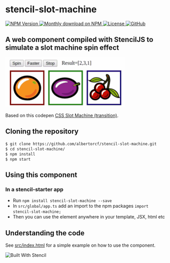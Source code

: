# stencil-slot-machine

<a href="https://www.npmjs.org/package/stencil-slot-machine">
  <img src="https://img.shields.io/npm/v/stencil-slot-machine" alt="NPM Version" />
</a>
<a href="https://www.npmjs.org/package/stencil-slot-machine">
  <img src="https://img.shields.io/npm/dm/stencil-slot-machine" alt="Monthly download on NPM" />
</a>
<a href="https://www.npmjs.org/package/stencil-slot-machine">
  <img src="https://img.shields.io/npm/l/stencil-slot-machine" alt="License" />
</a>
<a href="https://www.npmjs.org/package/stencil-slot-machine">
  <img src="https://img.shields.io/github/stars/albertorcf/stencil-slot-machine?style=social" alt="GitHub" />
</a>

## A web component compiled with StencilJS to simulate a slot machine spin effect

![slot-machine](https://raw.githubusercontent.com/albertorcf/stencil-slot-machine/master/img/03_12_30.gif)

Based on this codepen [CSS Slot Machine (transition)](https://codepen.io/alberto-carvalho/pen/zYOXKaO).

## Cloning the repository

```
$ git clone https://github.com/albertorcf/stencil-slot-machine.git
$ cd stencil-slot-machine/
$ npm install
$ npm start
```

## Using this component

### In a stencil-starter app
- Run `npm install stencil-slot-machine --save`
- In `src/global/app.ts` add an import to the npm packages `import stencil-slot-machine;`
- Then you can use the element anywhere in your template, JSX, html etc

## Understanding the code

See [src/index.html](https://github.com/albertorcf/stencil-slot-machine/blob/master/src/index.html) for a simple example on how to use the component.

![Built With Stencil](https://img.shields.io/badge/-Built%20With%20Stencil-16161d.svg?logo=data%3Aimage%2Fsvg%2Bxml%3Bbase64%2CPD94bWwgdmVyc2lvbj0iMS4wIiBlbmNvZGluZz0idXRmLTgiPz4KPCEtLSBHZW5lcmF0b3I6IEFkb2JlIElsbHVzdHJhdG9yIDE5LjIuMSwgU1ZHIEV4cG9ydCBQbHVnLUluIC4gU1ZHIFZlcnNpb246IDYuMDAgQnVpbGQgMCkgIC0tPgo8c3ZnIHZlcnNpb249IjEuMSIgaWQ9IkxheWVyXzEiIHhtbG5zPSJodHRwOi8vd3d3LnczLm9yZy8yMDAwL3N2ZyIgeG1sbnM6eGxpbms9Imh0dHA6Ly93d3cudzMub3JnLzE5OTkveGxpbmsiIHg9IjBweCIgeT0iMHB4IgoJIHZpZXdCb3g9IjAgMCA1MTIgNTEyIiBzdHlsZT0iZW5hYmxlLWJhY2tncm91bmQ6bmV3IDAgMCA1MTIgNTEyOyIgeG1sOnNwYWNlPSJwcmVzZXJ2ZSI%2BCjxzdHlsZSB0eXBlPSJ0ZXh0L2NzcyI%2BCgkuc3Qwe2ZpbGw6I0ZGRkZGRjt9Cjwvc3R5bGU%2BCjxwYXRoIGNsYXNzPSJzdDAiIGQ9Ik00MjQuNywzNzMuOWMwLDM3LjYtNTUuMSw2OC42LTkyLjcsNjguNkgxODAuNGMtMzcuOSwwLTkyLjctMzAuNy05Mi43LTY4LjZ2LTMuNmgzMzYuOVYzNzMuOXoiLz4KPHBhdGggY2xhc3M9InN0MCIgZD0iTTQyNC43LDI5Mi4xSDE4MC40Yy0zNy42LDAtOTIuNy0zMS05Mi43LTY4LjZ2LTMuNkgzMzJjMzcuNiwwLDkyLjcsMzEsOTIuNyw2OC42VjI5Mi4xeiIvPgo8cGF0aCBjbGFzcz0ic3QwIiBkPSJNNDI0LjcsMTQxLjdIODcuN3YtMy42YzAtMzcuNiw1NC44LTY4LjYsOTIuNy02OC42SDMzMmMzNy45LDAsOTIuNywzMC43LDkyLjcsNjguNlYxNDEuN3oiLz4KPC9zdmc%2BCg%3D%3D&colorA=16161d&style=flat-square)
